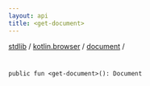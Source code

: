 ```yaml
---
layout: api
title: <get-document>
---
```

[stdlib](../../index.md) / [kotlin.browser](../index.md) / [document](index.md) / [<get-document>](_get-document_.md)

# <get-document>

```
public fun <get-document>(): Document
```
